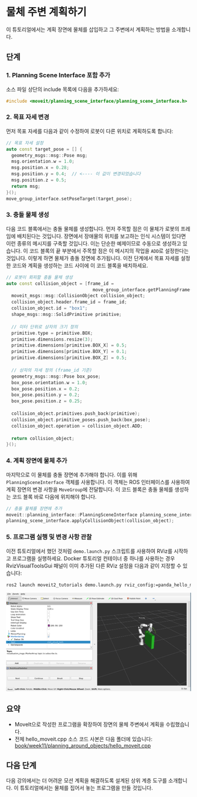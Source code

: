# 물체 주변 계획하기

이 튜토리얼에서는 계획 장면에 물체를 삽입하고 그 주변에서 계획하는 방법을 소개합니다.

## 단계

### 1. Planning Scene Interface 포함 추가

소스 파일 상단의 include 목록에 다음을 추가하세요:

```cpp
#include <moveit/planning_scene_interface/planning_scene_interface.h>
```

### 2. 목표 자세 변경

먼저 목표 자세를 다음과 같이 수정하여 로봇이 다른 위치로 계획하도록 합니다:

```cpp
// 목표 자세 설정
auto const target_pose = [] {
  geometry_msgs::msg::Pose msg;
  msg.orientation.w = 1.0;
  msg.position.x = 0.28;
  msg.position.y = 0.4;  // <---- 이 값이 변경되었습니다
  msg.position.z = 0.5;
  return msg;
}();
move_group_interface.setPoseTarget(target_pose);
```

### 3. 충돌 물체 생성

다음 코드 블록에서는 충돌 물체를 생성합니다. 먼저 주목할 점은 이 물체가 로봇의 프레임에 배치된다는 것입니다. 장면에서 장애물의 위치를 보고하는 인식 시스템이 있다면 이런 종류의 메시지를 구축할 것입니다. 이는 단순한 예제이므로 수동으로 생성하고 있습니다. 이 코드 블록의 끝 부분에서 주목할 점은 이 메시지의 작업을 `ADD`로 설정한다는 것입니다. 이렇게 하면 물체가 충돌 장면에 추가됩니다. 이전 단계에서 목표 자세를 설정한 코드와 계획을 생성하는 코드 사이에 이 코드 블록을 배치하세요.

```cpp
// 로봇이 회피할 충돌 물체 생성
auto const collision_object = [frame_id =
                                 move_group_interface.getPlanningFrame()] {
  moveit_msgs::msg::CollisionObject collision_object;
  collision_object.header.frame_id = frame_id;
  collision_object.id = "box1";
  shape_msgs::msg::SolidPrimitive primitive;

  // 미터 단위로 상자의 크기 정의
  primitive.type = primitive.BOX;
  primitive.dimensions.resize(3);
  primitive.dimensions[primitive.BOX_X] = 0.5;
  primitive.dimensions[primitive.BOX_Y] = 0.1;
  primitive.dimensions[primitive.BOX_Z] = 0.5;

  // 상자의 자세 정의 (frame_id 기준)
  geometry_msgs::msg::Pose box_pose;
  box_pose.orientation.w = 1.0;
  box_pose.position.x = 0.2;
  box_pose.position.y = 0.2;
  box_pose.position.z = 0.25;

  collision_object.primitives.push_back(primitive);
  collision_object.primitive_poses.push_back(box_pose);
  collision_object.operation = collision_object.ADD;

  return collision_object;
}();
```

### 4. 계획 장면에 물체 추가

마지막으로 이 물체를 충돌 장면에 추가해야 합니다. 이를 위해 `PlanningSceneInterface` 객체를 사용합니다. 이 객체는 ROS 인터페이스를 사용하여 계획 장면의 변경 사항을 `MoveGroup`에 전달합니다. 이 코드 블록은 충돌 물체를 생성하는 코드 블록 바로 다음에 위치해야 합니다.

```cpp
// 충돌 물체를 장면에 추가
moveit::planning_interface::PlanningSceneInterface planning_scene_interface;
planning_scene_interface.applyCollisionObject(collision_object);
```

### 5. 프로그램 실행 및 변경 사항 관찰

이전 튜토리얼에서 했던 것처럼 `demo.launch.py` 스크립트를 사용하여 RViz를 시작하고 프로그램을 실행하세요. Docker 튜토리얼 컨테이너 중 하나를 사용하는 경우 RvizVisualToolsGui 패널이 이미 추가된 다른 RViz 설정을 다음과 같이 지정할 수 있습니다:

```bash
ros2 launch moveit2_tutorials demo.launch.py rviz_config:=panda_hello_moveit.rviz
```

![물체 주변 계획](./figs/planning_around_object.png)

## 요약

- MoveIt으로 작성한 프로그램을 확장하여 장면의 물체 주변에서 계획을 수립했습니다.
- 전체 hello_moveit.cpp 소스 코드 사본은 다음 폴더에 있습니다: [book/week11/planning_around_objects/hello_moveit.cpp](./hello_moveit.cpp)

## 다음 단계

다음 강의에서는 더 어려운 모션 계획을 해결하도록 설계된 상위 계층 도구를 소개합니다. 이 튜토리얼에서는 물체를 집어서 놓는 프로그램을 만들 것입니다.
